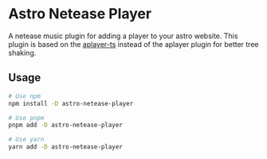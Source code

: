 # Astro Netease Player

A netease music plugin for adding a player to your astro website.
This plugin is based on the [aplayer-ts](https://github.com/liuly0322/aplayer-ts) instead of the aplayer plugin for better tree shaking.

## Usage

```bash
# Use npm
npm install -D astro-netease-player

# Use pnpm
pnpm add -D astro-netease-player

# Use yarn
yarn add -D astro-netease-player
```

